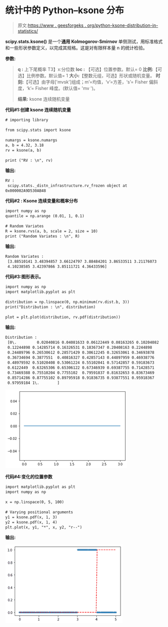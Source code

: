 # 统计中的 Python–ksone 分布

> 原文:[https://www . geesforgeks . org/python-ksone-distribution-in-statistics/](https://www.geeksforgeeks.org/python-ksone-distribution-in-statistics/)

**scipy.stats.ksone()** 是一个**通用 Kolmogorov-Smirnov** 单侧测试，用标准格式和一些形状参数定义，以完成其规格。这是对有限样本量 n 的统计检验。

**参数:**

> **q :** 上下尾概率
> T3】x:分位数
> **loc :** 【可选】位置参数。默认= 0
> **比例:**【可选】比例参数。默认值= 1
> **大小:**【整数元组，可选】形状或随机变量。
> **时刻:**【可选】由字母['mvsk']组成；m’=均值，‘v’=方差，‘s’= Fisher 偏斜度，‘k’= Fisher 峰度。(默认值= 'mv ')。
> 
> **结果:** ksone 连续随机变量

**代码#1:创建 ksone 连续随机变量**

```
# importing library

from scipy.stats import ksone  

numargs = ksone.numargs 
a, b = 4.32, 3.18
rv = ksone(a, b) 

print ("RV : \n", rv)  
```

**输出:**

```
RV : 
 scipy.stats._distn_infrastructure.rv_frozen object at 0x000002A9D530AB48

```

 **代码#2 : Ksone 连续变量和概率分布**

```
import numpy as np 
quantile = np.arange (0.01, 1, 0.1) 

# Random Variates 
R = ksone.rvs(a, b, scale = 2, size = 10) 
print ("Random Variates : \n", R) 
```

**输出:**

```
Random Variates : 
 [3.88510141 3.48394857 3.66124797 3.88484201 3.86533511 3.21176073
 4.10238585 3.42397866 3.85111721 4.36433596]

```

**代码#3:图形表示。**

```
import numpy as np 
import matplotlib.pyplot as plt 

distribution = np.linspace(0, np.minimum(rv.dist.b, 3)) 
print("Distribution : \n", distribution) 

plot = plt.plot(distribution, rv.pdf(distribution)) 
```

**输出:**

```
Distribution : 
 [0\.         0.02040816 0.04081633 0.06122449 0.08163265 0.10204082
 0.12244898 0.14285714 0.16326531 0.18367347 0.20408163 0.2244898
 0.24489796 0.26530612 0.28571429 0.30612245 0.32653061 0.34693878
 0.36734694 0.3877551  0.40816327 0.42857143 0.44897959 0.46938776
 0.48979592 0.51020408 0.53061224 0.55102041 0.57142857 0.59183673
 0.6122449  0.63265306 0.65306122 0.67346939 0.69387755 0.71428571
 0.73469388 0.75510204 0.7755102  0.79591837 0.81632653 0.83673469
 0.85714286 0.87755102 0.89795918 0.91836735 0.93877551 0.95918367
 0.97959184 1\.        ]

```

![](img/6c4c12adcbfd157a825fa5138f501cc4.png)

**代码#4:变化的位置参数**

```
import matplotlib.pyplot as plt 
import numpy as np 

x = np.linspace(0, 5, 100) 

# Varying positional arguments 
y1 = ksone.pdf(x, 1, 3) 
y2 = ksone.pdf(x, 1, 4) 
plt.plot(x, y1, "*", x, y2, "r--") 
```

**输出:**

![](img/333c46546b6dea0d23987575b7f4270f.png)